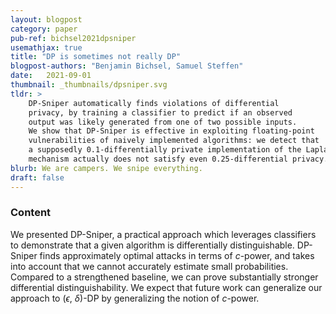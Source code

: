 ```yaml
---
layout: blogpost
category: paper
pub-ref: bichsel2021dpsniper
usemathjax: true
title: "DP is sometimes not really DP"
blogpost-authors: "Benjamin Bichsel, Samuel Steffen"
date:   2021-09-01
thumbnail: _thumbnails/dpsniper.svg
tldr: >
    DP-Sniper automatically finds violations of differential 
    privacy, by training a classifier to predict if an observed 
    output was likely generated from one of two possible inputs. 
    We show that DP-Sniper is effective in exploiting floating-point 
    vulnerabilities of naively implemented algorithms: we detect that
    a supposedly 0.1-differentially private implementation of the Laplace
    mechanism actually does not satisfy even 0.25-differential privacy.\
blurb: We are campers. We snipe everything. 
draft: false
---
```


### Content

We presented DP-Sniper, a practical approach which leverages classifiers to
demonstrate that a given algorithm is differentially distinguishable. DP-Sniper
finds approximately optimal attacks in terms of $c$-power, and takes into
account that we cannot accurately estimate small probabilities. Compared to a
strengthened baseline, we can prove substantially stronger differential
distinguishability. We expect that future work can generalize our approach to
($\epsilon$, $\delta$)-DP by generalizing the notion of $c$-power.